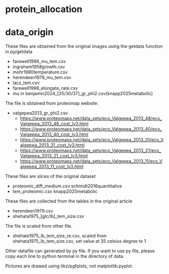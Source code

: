 # protein_allocation

# data_origin
These files are obtained from the original images using the getdata function in py/getdata
- farewell1998_mu_tem.csv
- ingraham1958growth.csv
- mohr1980temperature.csv
- herendeen1979_mu_tem.csv
- lacz_tem.csv
- farewell1998_elongate_rate.csv
- mu in benjamin2024_[25/30/37]_gr_phi2.csv(knapp2025metabolic)

The file is obtained from proteomap website:
- valgepea2013_gr_phi2.csv
  - https://www.proteomaps.net/data_sets/eco_Valgepea_2013_48/eco_Valgepea_2013_48_cost_lv3.html
  - https://www.proteomaps.net/data_sets/eco_Valgepea_2013_40/eco_Valgepea_2013_40_cost_lv3.html
  - https://www.proteomaps.net/data_sets/eco_Valgepea_2013_31/eco_Valgepea_2013_31_cost_lv3.html
  - https://www.proteomaps.net/data_sets/eco_Valgepea_2013_21/eco_Valgepea_2013_21_cost_lv3.html
  - https://www.proteomaps.net/data_sets/eco_Valgepea_2013_11/eco_Valgepea_2013_11_cost_lv3.html

These files are slices of the original dataset
- proteomic_diff_medium.csv schmidt2016quantitative
- tem_proteomic.csv knapp2025metabolic

These files are collected from the tables in the original article
- herendeen1979.csv
- shehata1975_[glc/lb]_tem_size.csv

The file is scaled from other file.
- shehate1975_lb_tem_size_re.csv, scaled from shehata1975_lb_tem_size.csv, set value at 35 celsius degree to 1.

Other datafile can generated by py file. If you want to use py file, please copy each line to python terminal in the directory of data.

Pictures are drawed using tikz/pgfplots, not matplotlib.pyplot.


